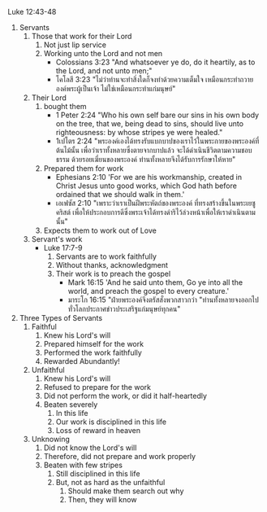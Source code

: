 Luke 12:43-48

1. Servants
    1. Those that work for their Lord
        1. Not just lip service
        2. Working unto the Lord and not men
            - Colossians 3:23 "And whatsoever ye do, do it heartily, as to the Lord, and not unto men;"
            - โคโลสี 3:23 "ไม่ว่าท่านจะทำสิ่งใดก็จงทำด้วยความเต็มใจ เหมือนกระทำถวายองค์พระผู้เป็นเจ้า ไม่ใช่เหมือนกระทำแก่มนุษย์"
    2. Their Lord 
        1. bought them
            - 1 Peter 2:24 "Who his own self bare our sins in his own body on the tree, that we, being dead to sins, should live unto righteousness: by whose stripes ye were healed."
            - 1เปโตร 2:24 "พระองค์เองได้ทรงรับแบกบาปของเราไว้ในพระกายของพระองค์ที่ต้นไม้นั้น เพื่อว่าเราทั้งหลายซึ่งตายจากบาปแล้ว จะได้ดำเนินชีวิตตามความชอบธรรม ด้วยรอยเฆี่ยนของพระองค์ ท่านทั้งหลายจึงได้รับการรักษาให้หาย"
        2. Prepared them for work
            - Ephesians 2:10 'For we are his workmanship, created in Christ Jesus unto good works, which God hath before ordained that we should walk in them.'
            - เอเฟซัส 2:10 "เพราะว่าเราเป็นฝีพระหัตถ์ของพระองค์ ที่ทรงสร้างขึ้นในพระเยซูคริสต์ เพื่อให้ประกอบการดีซึ่งพระเจ้าได้ทรงดำริไว้ล่วงหน้าเพื่อให้เราดำเนินตามนั้น"
        3. Expects them to work out of Love
    3. Servant's work
        - Luke 17:7-9
            1. Servants are to work faithfully
            2. Without thanks, acknowledgment
            3. Their work is to preach the gospel
                - Mark 16:15 'And he said unto them, Go ye into all the world, and preach the gospel to every creature.'
                - มาระโก 16:15 "ฝ่ายพระองค์จึงตรัสสั่งพวกสาวกว่า "ท่านทั้งหลายจงออกไปทั่วโลกประกาศข่าวประเสริฐแก่มนุษย์ทุกคน"
2. Three Types of Servants
    1. Faithful
        1. Knew his Lord's will
        2. Prepared himself for the work
        3. Performed the work faithfully
        4. Rewarded Abundantly!
    2. Unfaithful
        1. Knew his Lord's will
        2. Refused to prepare for the work
        3. Did not perform the work, or did it half-heartedly
        4. Beaten severely
            1. In this life
            2. Our work is disciplined in this life
            3. Loss of reward in heaven
    3. Unknowing
        1. Did not know the Lord's will
        2. Therefore, did not prepare and work properly
        3. Beaten with few stripes
            1. Still disciplined in this life
            2. But, not as hard as the unfaithful
                1. Should make them search out why
                2. Then, they will know

